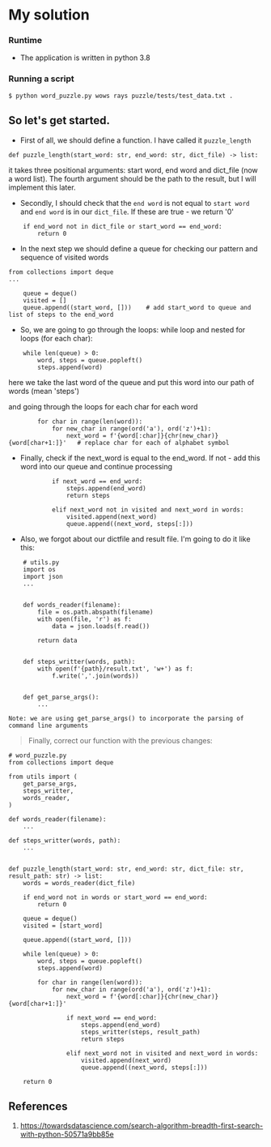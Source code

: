 # My solution
### Runtime
* The application is written in python 3.8
### Running a script
```
$ python word_puzzle.py wows rays puzzle/tests/test_data.txt .
```
## So let's get started.
* First of all, we should define a function. I have called it `puzzle_length`

```
def puzzle_length(start_word: str, end_word: str, dict_file) -> list:
```

it takes three positional arguments: start word, end word and dict_file (now a word list). The fourth argument should be
the path to the result, but I will implement this later.

* Secondly, I should check that the `end word` is not equal to `start word` and `end word` is in our `dict_file`. If these are true - we return '0'

```
    if end_word not in dict_file or start_word == end_word:
        return 0
```

* In the next step we should define a queue for checking our pattern and sequence of visited words

```
from collections import deque
...

    queue = deque()
    visited = []
    queue.append((start_word, []))    # add start_word to queue and list of steps to the end_word

```

* So, we are going to go through the loops: while loop and nested for loops (for each char):

```
    while len(queue) > 0:
        word, steps = queue.popleft()
        steps.append(word)
```
here we take the last word of the queue and put this word into our path of words (mean 'steps')

and going through the loops for each char for each word

```
        for char in range(len(word)):
            for new_char in range(ord('a'), ord('z')+1):
                next_word = f'{word[:char]}{chr(new_char)}{word[char+1:]}'   # replace char for each of alphabet symbol
```

* Finally, check if the next_word is equal to the end_word. If not - add this word into our queue and continue processing

```
            if next_word == end_word:
                steps.append(end_word)
                return steps

            elif next_word not in visited and next_word in words:
                visited.append(next_word)
                queue.append((next_word, steps[:]))
```

* Also, we forgot about our dictfile and result file. I'm going to do it like this:

```
    # utils.py
    import os
    import json
    ...


    def words_reader(filename):
        file = os.path.abspath(filename)
        with open(file, 'r') as f:
            data = json.loads(f.read())

        return data


    def steps_writter(words, path):
        with open(f'{path}/result.txt', 'w+') as f:
            f.write(','.join(words))
    

    def get_parse_args():
        ...

```
`Note: we are using get_parse_args() to incorporate the parsing of command line arguments`

> Finally, correct our function with the previous changes:

```
# word_puzzle.py
from collections import deque

from utils import (
    get_parse_args, 
    steps_writter, 
    words_reader,
)

def words_reader(filename):
    ...

def steps_writter(words, path):
    ...


def puzzle_length(start_word: str, end_word: str, dict_file: str, result_path: str) -> list:
    words = words_reader(dict_file)

    if end_word not in words or start_word == end_word:
        return 0

    queue = deque()
    visited = [start_word]

    queue.append((start_word, []))

    while len(queue) > 0:
        word, steps = queue.popleft()
        steps.append(word)

        for char in range(len(word)):
            for new_char in range(ord('a'), ord('z')+1):
                next_word = f'{word[:char]}{chr(new_char)}{word[char+1:]}'

                if next_word == end_word:
                    steps.append(end_word)
                    steps_writter(steps, result_path)
                    return steps

                elif next_word not in visited and next_word in words:
                    visited.append(next_word)
                    queue.append((next_word, steps[:]))

    return 0
```

## References
1. https://towardsdatascience.com/search-algorithm-breadth-first-search-with-python-50571a9bb85e